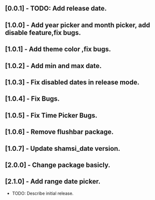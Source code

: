 ## [0.0.1] - TODO: Add release date.
## [1.0.0] - Add year picker and month picker, add disable feature,fix bugs.
## [1.0.1] - Add theme color ,fix bugs.
## [1.0.2] - Add min and max date.
## [1.0.3] - Fix disabled dates in release mode.
## [1.0.4] - Fix Bugs.
## [1.0.5] - Fix Time Picker Bugs.
## [1.0.6] - Remove flushbar package.
## [1.0.7] - Update shamsi_date version.
## [2.0.0] - Change package basicly.
## [2.1.0] - Add range date picker.
* TODO: Describe initial release.
